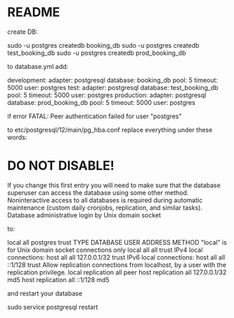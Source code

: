 # README

create DB:

sudo -u postgres createdb booking_db
sudo -u postgres createdb test_booking_db
sudo -u postgres createdb prod_booking_db


to database.yml add:

development:
  adapter: postgresql
  database: booking_db
  pool: 5
  timeout: 5000
  user: postgres
test:
  adapter: postgresql
  database: test_booking_db
  pool: 5
  timeout: 5000
  user: postgres
production:
  adapter: postgresql
  database: prod_booking_db
  pool: 5
  timeout: 5000
  user: postgres


if error 
FATAL: Peer authentication failed for user "postgres"

to etc/postgresql/12/main/pg_hba.conf replace everything under these words:
# DO NOT DISABLE!
If you change this first entry you will need to make sure that the
database superuser can access the database using some other method.
Noninteractive access to all databases is required during automatic
maintenance (custom daily cronjobs, replication, and similar tasks).
Database administrative login by Unix domain socket

to:

local  all       postgres                trust
TYPE DATABASE    USER      ADDRESS         METHOD
"local" is for Unix domain socket connections only
local  all       all                   trust
IPv4 local connections:
host  all       all       127.0.0.1/32      trust
IPv6 local connections:
host  all       all       ::1/128         trust
Allow replication connections from localhost, by a user with the
replication privilege.
local  replication   all                   peer
host  replication   all       127.0.0.1/32      md5
host  replication   all       ::1/128         md5


and restart your database

sudo service postgresql restart

